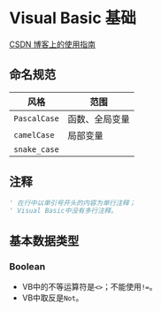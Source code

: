 # Visual Basic 基础

[CSDN 博客上的使用指南](https://blog.csdn.net/u011054333/article/details/78984118)

## 命名规范

| 风格         | 范围               |
| ------------ | ------------------ |
| `PascalCase` | 函数、全局变量 |
| `camelCase`  | 局部变量 |
| `snake_case` |  |

## 注释

```vb
' 在行中以单引号开头的内容为单行注释；
' Visual Basic中没有多行注释。
```

## 基本数据类型

### Boolean

- VB中的不等运算符是`<>`；不能使用`!=`。
- VB中取反是`Not`。
